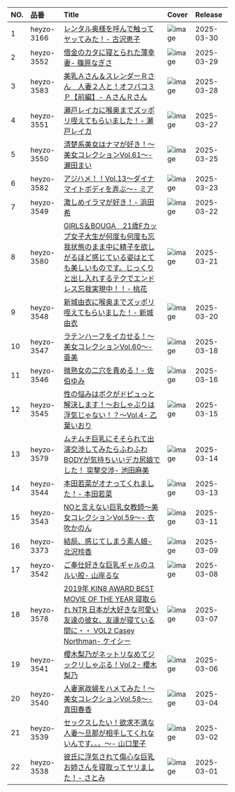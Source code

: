 |NO.|品番|Title|Cover|Release|
|:---|:---|:---|:---|:---|
1|heyzo-3166|[レンタル奥様を呼んで触ってヤッてみた！- 古沢恵子](https://www.avmoive.top/index.php/archives/36318/)|![image](https://www.heyzo.com/contents/3000/3166/images/player_thumbnail.jpg)|2025-03-30
2|heyzo-3552|[借金のカタに寝とられた薄幸妻- 篠原なぎさ](https://www.avmoive.top/index.php/archives/36319/)|![image](https://www.heyzo.com/contents/3000/3552/images/player_thumbnail.jpg)|2025-03-29
3|heyzo-3583|[美乳Ａさん＆スレンダーＲさん　人妻２人と！オフパコ３Ｐ【前編】- ＡさんＲさん](https://www.avmoive.top/index.php/archives/36320/)|![image](https://www.heyzo.com/contents/3000/3583/images/player_thumbnail.jpg)|2025-03-28
4|heyzo-3551|[瀬戸レイカに喉奥までズッポリ咥えてもらいました！- 瀬戸レイカ](https://www.avmoive.top/index.php/archives/36321/)|![image](https://www.heyzo.com/contents/3000/3551/images/player_thumbnail.jpg)|2025-03-27
5|heyzo-3550|[清楚系美女はナマが好き！～美女コレクションVol.61～- 瀬田まい](https://www.avmoive.top/index.php/archives/36322/)|![image](https://www.heyzo.com/contents/3000/3550/images/player_thumbnail.jpg)|2025-03-25
6|heyzo-3582|[アジハメ！！Vol.13～ダイナマイトボディを弄ぶ～- ミア](https://www.avmoive.top/index.php/archives/36323/)|![image](https://www.heyzo.com/contents/3000/3582/images/player_thumbnail.jpg)|2025-03-23
7|heyzo-3549|[激しめイラマが好き！- 浜田希](https://www.avmoive.top/index.php/archives/36324/)|![image](https://www.heyzo.com/contents/3000/3549/images/player_thumbnail.jpg)|2025-03-22
8|heyzo-3580|[GIRLS＆BOUGA　21歳Fカップ女子大生が何度も何度も忘我状態のまま中に精子を欲しがるほど感じている姿はとても美しいものです。じっくりと出し入れするテクでエンドレス忘我実現中！！- 桃花](https://www.avmoive.top/index.php/archives/36325/)|![image](https://www.heyzo.com/contents/3000/3580/images/player_thumbnail.jpg)|2025-03-21
9|heyzo-3548|[新城由衣に喉奥までズッポリ咥えてもらいました！- 新城由衣](https://www.avmoive.top/index.php/archives/36326/)|![image](https://www.heyzo.com/contents/3000/3548/images/player_thumbnail.jpg)|2025-03-20
10|heyzo-3547|[ラテンハーフをイカせる！～美女コレクションVol.60～- 亜美](https://www.avmoive.top/index.php/archives/36327/)|![image](https://www.heyzo.com/contents/3000/3547/images/player_thumbnail.jpg)|2025-03-18
11|heyzo-3546|[微熟女の二穴を責める！- 佐伯ゆみ](https://www.avmoive.top/index.php/archives/36328/)|![image](https://www.heyzo.com/contents/3000/3546/images/player_thumbnail.jpg)|2025-03-16
12|heyzo-3545|[性の悩みはボクがドピュっと解決します！～おしゃぶりは浮気じゃない！？～Vol.4- 乙葉いおり](https://www.avmoive.top/index.php/archives/36329/)|![image](https://www.heyzo.com/contents/3000/3545/images/player_thumbnail.jpg)|2025-03-15
13|heyzo-3579|[ムチムチ巨乳にそそられて出演交渉してみたらふわふわBODYが気持ちいいデカ尻娘でした！ 突撃交渉- 池田麻美](https://www.avmoive.top/index.php/archives/36330/)|![image](https://www.heyzo.com/contents/3000/3579/images/player_thumbnail.jpg)|2025-03-14
14|heyzo-3544|[本田若菜がオナってくれました！- 本田若菜](https://www.avmoive.top/index.php/archives/36331/)|![image](https://www.heyzo.com/contents/3000/3544/images/player_thumbnail.jpg)|2025-03-13
15|heyzo-3543|[NOと言えない巨乳女教師～美女コレクションVol.59～- 衣吹かのん](https://www.avmoive.top/index.php/archives/36332/)|![image](https://www.heyzo.com/contents/3000/3543/images/player_thumbnail.jpg)|2025-03-11
16|heyzo-3373|[結局、感じてしまう素人娘- 北沢玲香](https://www.avmoive.top/index.php/archives/36333/)|![image](https://www.heyzo.com/contents/3000/3373/images/player_thumbnail.jpg)|2025-03-09
17|heyzo-3542|[ご奉仕好きな巨乳ギャルのユルい股- 山岸るな](https://www.avmoive.top/index.php/archives/36334/)|![image](https://www.heyzo.com/contents/3000/3542/images/player_thumbnail.jpg)|2025-03-08
18|heyzo-3578|[2019年 KIN8 AWARD BEST MOVIE OF THE YEAR 寝取られ NTR 日本が大好きな可愛い友達の彼女、友達が寝ている間に・・ VOL2 Casey Northman- ケイシー](https://www.avmoive.top/index.php/archives/36335/)|![image](https://www.heyzo.com/contents/3000/3578/images/player_thumbnail.jpg)|2025-03-07
19|heyzo-3541|[櫻木梨乃がネットリなめてジックリしゃぶる！Vol.2- 櫻木梨乃](https://www.avmoive.top/index.php/archives/36336/)|![image](https://www.heyzo.com/contents/3000/3541/images/player_thumbnail.jpg)|2025-03-06
20|heyzo-3540|[人妻家政婦をハメてみた！～美女コレクションVol.58～- 真田春香](https://www.avmoive.top/index.php/archives/36337/)|![image](https://www.heyzo.com/contents/3000/3540/images/player_thumbnail.jpg)|2025-03-04
21|heyzo-3539|[セックスしたい！欲求不満な人妻～旦那が相手してくれないんです。。。～- 山口里子](https://www.avmoive.top/index.php/archives/36338/)|![image](https://www.heyzo.com/contents/3000/3539/images/player_thumbnail.jpg)|2025-03-02
22|heyzo-3538|[彼氏に浮気されて傷心な巨乳お姉さんを寝取ってヤリました！- さとみ](https://www.avmoive.top/index.php/archives/36339/)|![image](https://www.heyzo.com/contents/3000/3538/images/player_thumbnail.jpg)|2025-03-01